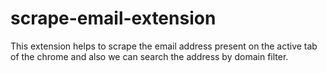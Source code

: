 # scrape-email-extension
This extension helps to scrape the email address present on the active tab of the chrome and also we can search the address by domain filter.

